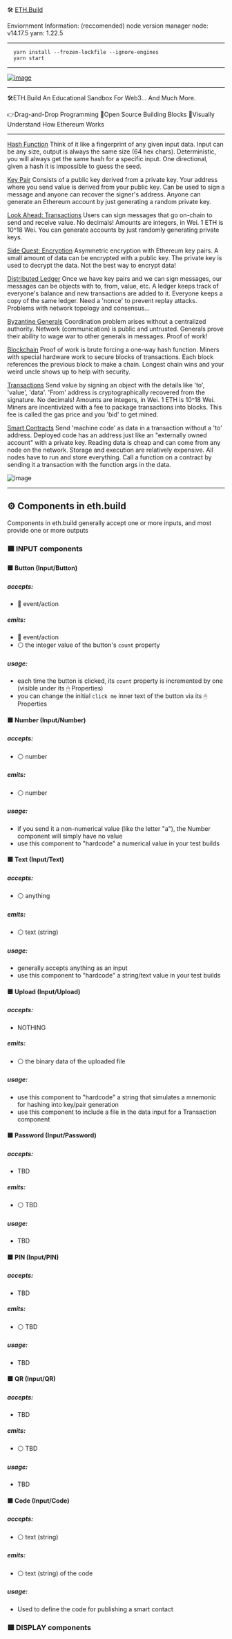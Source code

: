 🛠 [ETH.Build](https://eth.build)

Enviornment Information:
(reccomended) node version manager
node: v14.17.5
yarn: 1.22.5

---

```
  yarn install --frozen-lockfile --ignore-engines 
  yarn start
```

---

[![image](https://user-images.githubusercontent.com/2653167/82834217-b3087d00-9e7d-11ea-8846-e844c5ac8afc.png)](https://youtu.be/30pa790tIIA)

---

🛠️ETH.Build
An Educational Sandbox For Web3... And Much More.

👉Drag-and-Drop Programming
🧩Open Source Building Blocks
🧐Visually Understand How Ethereum Works

---

[Hash Function](https://youtu.be/QJ010l-pBpE)
Think of it like a fingerprint of any given input data.
Input can be any size, output is always the same size (64 hex chars).
Deterministic, you will always get the same hash for a specific input.
One directional, given a hash it is impossible to guess the seed.

[Key Pair](https://youtu.be/9LtBDy67Tho)
Consists of a public key derived from a private key.
Your address where you send value is derived from your public key.
Can be used to sign a message and anyone can recover the signer's address.
Anyone can generate an Ethereum account by just generating a random private key.

[Look Ahead: Transactions](https://youtu.be/mhwSGYRmkEU)
Users can sign messages that go on-chain to send and receive value.
No decimals! Amounts are integers, in Wei. 1 ETH is 10^18 Wei.
You can generate accounts by just randomly generating private keys.

[Side Quest: Encryption](https://youtu.be/LGEBqz1uG1U)
Asymmetric encryption with Ethereum key pairs.
A small amount of data can be encrypted with a public key.
The private key is used to decrypt the data.
Not the best way to encrypt data!

[Distributed Ledger](https://youtu.be/z11wj9OcA4U)
Once we have key pairs and we can sign messages, our messages can be objects with to, from, value, etc.
A ledger keeps track of everyone's balance and new transactions are added to it.
Everyone keeps a copy of the same ledger.
Need a 'nonce' to prevent replay attacks.
Problems with network topology and consensus...

[Byzantine Generals](https://youtu.be/c7yvOlwBPoQ)
Coordination problem arises without a centralized authority.
Network (communication) is public and untrusted.
Generals prove their ability to wage war to other generals in messages.
Proof of work!

[Blockchain](https://youtu.be/zcX7OJ-L8XQ)
Proof of work is brute forcing a one-way hash function.
Miners with special hardware work to secure blocks of transactions.
Each block references the previous block to make a chain.
Longest chain wins and your weird uncle shows up to help with security.

[Transactions](https://youtu.be/er-0ihqFQB0)
Send value by signing an object with the details like 'to', 'value', 'data'.
'From' address is cryptographically recovered from the signature.
No decimals! Amounts are integers, in Wei. 1 ETH is 10^18 Wei.
Miners are incentivized with a fee to package transactions into blocks.
This fee is called the gas price and you 'bid' to get mined.

[Smart Contracts](https://youtu.be/-6aYBdnJ-nM)
Send 'machine code' as data in a transaction without a 'to' address.
Deployed code has an address just like an "externally owned account" with a private key.
Reading data is cheap and can come from any node on the network.
Storage and execution are relatively expensive. All nodes have to run and store everything.
Call a function on a contract by sending it a transaction with the function args in the data.

![image](https://user-images.githubusercontent.com/2653167/67598285-64013a80-f72a-11e9-916b-491687d3b6ca.png)


---

## ⚙ Components in eth.build
Components in eth.build generally accept one or more inputs, and most provide one or more outputs
### 🟦 INPUT components

#### 🟦 Button (Input/Button)
##### accepts:
* 🔲 event/action
##### emits:
* 🔲 event/action
* ⚪ the integer value of the button's `count` property
##### usage:
* each time the button is clicked, its `count` property is incremented by one (visible under its 🖱 Properties)
* you can change the initial `click me` inner text of the button via its 🖱 Properties 

#### 🟦 Number (Input/Number)
##### accepts:
* ⚪ number
##### emits:
* ⚪ number
##### usage:
* if you send it a non-numerical value (like the letter "a"), the Number component will simply have no value
* use this component to "hardcode" a numerical value in your test builds

#### 🟦 Text (Input/Text)
##### accepts:
* ⚪ anything
##### emits:
* ⚪ text (string)
##### usage:
* generally accepts anything as an input
* use this component to "hardcode" a string/text value in your test builds

#### 🟦 Upload (Input/Upload)
##### accepts:
* NOTHING
##### emits:
* ⚪ the binary data of the uploaded file
##### usage:
* use this component to "hardcode" a string that simulates a mnemonic for hashing into key/pair generation
* use this component to include a file in the data input for a Transaction component

#### 🟦 Password (Input/Password)
##### accepts:
* TBD
##### emits:
* ⚪ TBD
##### usage:
* TBD

#### 🟦 PIN (Input/PIN)
##### accepts:
* TBD
##### emits:
* ⚪ TBD
##### usage:
* TBD

#### 🟦 QR (Input/QR)
##### accepts:
* TBD
##### emits:
* ⚪ TBD
##### usage:
* TBD

#### 🟦 Code (Input/Code)
##### accepts:
* ⚪ text (string)
##### emits:
* ⚪ text (string) of the code
##### usage:
* Used to define the code for publishing a smart contact

### 🟩 DISPLAY components
